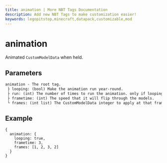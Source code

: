 ```yaml
---
title: animation | More NBT Tags Documentation
description: Add new NBT Tags to make customization easier!
keywords: legopitstop,minecraft,datapack,customizable,mod
---
```


# animation

Animated `CustomModelData` when held.

## Parameters

```txt
animation - The root tag.
 ├ looping: (bool) Make the animation run year-round.
 ├ run: (int) The number of times to run the animation. only if looping is false.
 ├ frametime: (int) The speed that it will flip through the models.
 └ frames: (int list) The CustomModelData integer to apply at that frame.
```

## Example

```snbt
{
  animation: {
    looping: true,
    frametime: 3,
    frames: [1, 2, 3, 2]
  }
}
```
